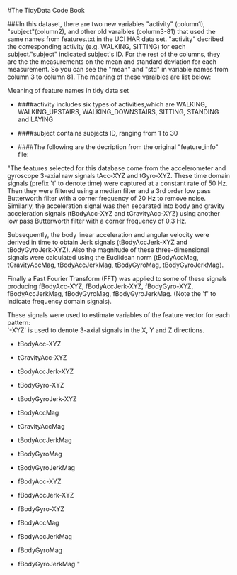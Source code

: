 #The TidyData Code Book

###In this dataset, there are two new variables "activity" (column1), "subject"(column2), and other old varaibles (column3-81) that used the same names from features.txt in the UCI HAR data set.
"activity" decribed the corresponding activity (e.g. WALKING, SITTING) for each subject."subject" indicated subject's ID. 
For the rest of the columns, they are the the measurements on the mean and standard deviation for each measurement. So you can see the "mean" and "std" in variable names from column 3 to column 81. 
The meaning of these varaibles are list below:

Meaning of feature names in tidy data set

* ####activity includes six types of activities,which are WALKING, WALKING_UPSTAIRS, WALKING_DOWNSTAIRS, SITTING, STANDING and LAYING    

* ####subject contains subjects ID, ranging from 1 to 30    

* ####The following are the decription from the original "feature_info" file:  

"The features selected for this database come from the accelerometer and gyroscope 3-axial raw signals tAcc-XYZ and tGyro-XYZ. These time domain signals (prefix 't' to denote time) were captured at a constant rate of 50 Hz. Then they were filtered using a median filter and a 3rd order low pass Butterworth filter with a corner frequency of 20 Hz to remove noise. Similarly, the acceleration signal was then separated into body and gravity acceleration signals (tBodyAcc-XYZ and tGravityAcc-XYZ) using another low pass Butterworth filter with a corner frequency of 0.3 Hz. 

Subsequently, the body linear acceleration and angular velocity were derived in time to obtain Jerk signals (tBodyAccJerk-XYZ and tBodyGyroJerk-XYZ). Also the magnitude of these three-dimensional signals were calculated using the Euclidean norm (tBodyAccMag, tGravityAccMag, tBodyAccJerkMag, tBodyGyroMag, tBodyGyroJerkMag). 

Finally a Fast Fourier Transform (FFT) was applied to some of these signals producing fBodyAcc-XYZ, fBodyAccJerk-XYZ, fBodyGyro-XYZ, fBodyAccJerkMag, fBodyGyroMag, fBodyGyroJerkMag. (Note the 'f' to indicate frequency domain signals). 

These signals were used to estimate variables of the feature vector for each pattern:  
'-XYZ' is used to denote 3-axial signals in the X, Y and Z directions.

* tBodyAcc-XYZ  

* tGravityAcc-XYZ  
* tBodyAccJerk-XYZ  
* tBodyGyro-XYZ  
* tBodyGyroJerk-XYZ  
* tBodyAccMag  
* tGravityAccMag  
* tBodyAccJerkMag  
* tBodyGyroMag  
* tBodyGyroJerkMag    
* fBodyAcc-XYZ  
* fBodyAccJerk-XYZ  
* fBodyGyro-XYZ  
* fBodyAccMag  
* fBodyAccJerkMag  
* fBodyGyroMag  
* fBodyGyroJerkMag  "
